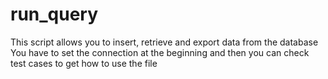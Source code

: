 # run_query

This script allows you to insert, retrieve and export data from the database
You have to set the connection at the beginning and then you can check test cases to get how to use the file
